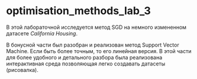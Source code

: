 # optimisation_methods_lab_3

В этой лабораточной исследуется метод SGD на немного измененном датасете _California Housing_.

В бонусной части был разобран и реализован метод Support Vector Machine. Если быть более точным, то его линейная версия. В этой части для более удобного и детального разбора была реализована интерактивная среда позволяющая легко создавать датасеты (рисовалка).
